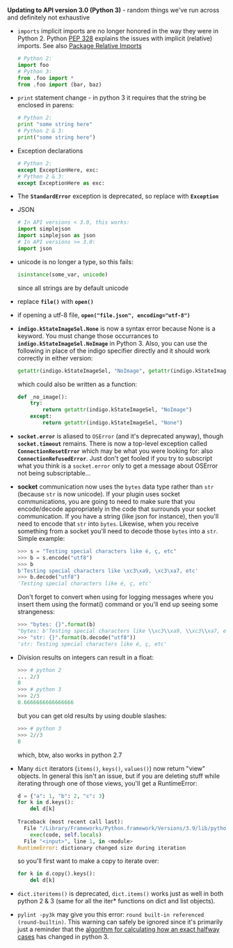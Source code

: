 **Updating to API version 3.0 (Python 3)** - random things we've run across and definitely not exhaustive
- `imports` implicit imports are no longer honored in the way they were in Python 2. 
  Python [PEP 328](https://peps.python.org/pep-0328/) explains the issues with implicit (relative) imports. 
  See also [Package Relative Imports](https://docs.python.org/3/reference/import.html#package-relative-imports)
  ```python
  # Python 2:
  import foo
  # Python 3:
  from .foo import *
  from .foo import (bar, baz)
  ```

- `print` statement change - in python 3 it requires that the string be enclosed in parens:
  ```python
  # Python 2:
  print "some string here"
  # Python 2 & 3:
  print("some string here")
  ```

- Exception declarations 

  ```python
  # Python 2:
  except ExceptionHere, exc:
  # Python 2 & 3:
  except ExceptionHere as exc:
  ```

- The **`StandardError`** exception is deprecated, so replace with **`Exception`**

- JSON

  ```python
  # In API versions < 3.0, this works:
  import simplejson
  import simplejson as json
  # In API versions >= 3.0:
  import json
  ```

- unicode is no longer a type, so this fails:

  ```python
  isinstance(some_var, unicode)
  ```

  since all strings are by default unicode

- replace **`file()`** with **`open()`**

- if opening a utf-8 file, **`open("file.json", encoding="utf-8")`**

- **`indigo.kStateImageSel.None`** is now a syntax error because None is a keyword. You must change those occurrances to **`indigo.kStateImageSel.NoImage`** in Python 3. Also, you can use the following in place of the indigo specifier directly and it should work correctly in either version:

  ```python
  getattr(indigo.kStateImageSel, "NoImage", getattr(indigo.kStateImageSel, "None", ""))
  ```

  which could also be written as a function:

  ```python
  def _no_image():
      try:
          return getattr(indigo.kStateImageSel, "NoImage")
      except:
          return getattr(indigo.kStateImageSel, "None")
  ```

- **`socket.error`** is aliased to `OSError` (and it's deprecated anyway), though **`socket.timeout`** remains. There is now a top-level exception called **`ConnectionResetError`** which may be what you were looking for: also **`ConnectionRefusedError`**. Just don't get fooled if you try to subscript what you think is a `socket.error` only to get a message about OSError not being subscriptable...

- **socket** communication now uses the `bytes` data type rather than `str` (because `str` is now unicode). If your plugin uses socket communications, you are going to need to make sure that you encode/decode appropriately in the code that surrounds your socket communication. If you have a string (like json for instance), then you'll need to encode that `str` into `bytes`. Likewise, when you receive something from a socket you'll need to decode those `bytes` into a `str`. Simple example:

  ```python
  >>> s = "Testing special characters like é, ç, etc"
  >>> b = s.encode("utf8")
  >>> b
  b'Testing special characters like \xc3\xa9, \xc3\xa7, etc'
  >>> b.decode("utf8")
  'Testing special characters like é, ç, etc'
  ```

  Don't forget to convert when using for logging messages where you insert them using the format() command or you'll end up seeing some strangeness:

  ```python
  >>> "bytes: {}".format(b)
  "bytes: b'Testing special characters like \\xc3\\xa9, \\xc3\\xa7, etc'"
  >>> "str: {}".format(b.decode("utf8"))
  'str: Testing special characters like é, ç, etc'
  ```

- Division results on integers can result in a float: 

  ```python
  >>> # python 2
  ... 2/3
  0
  >>> # python 3
  >>> 2/3
  0.6666666666666666
  ```

  but you can get old results by using double slashes:

  ```python
  >>> # python 3
  >>> 2//3
  0
  ```

  which, btw, also works in python 2.7

- Many `dict` iterators (`items()`, `keys()`, `values()`) now return "view" objects. In general this isn't an issue, but if you are deleting stuff while iterating through one of those views, you'll get a RuntimeError:

  ```python
  d = {"a": 1, "b": 2, "c": 3}
  for k in d.keys():
      del d[k]
      
  Traceback (most recent call last):
    File "/Library/Frameworks/Python.framework/Versions/3.9/lib/python3.9/code.py", line 90, in runcode
      exec(code, self.locals)
    File "<input>", line 1, in <module>
  RuntimeError: dictionary changed size during iteration
  
  ```

  so you'll first want to make a copy to iterate over:

  ```python
  for k in d.copy().keys():
      del d[k]
  ```

- `dict.iteritems()` is deprecated, `dict.items()` works just as well in both python 2 & 3 (same for all the iter* functions on dict and list objects).

- `pylint -py3k` may give you this error: `round built-in referenced (round-builtin)`. This warning can safely be ignored since it's primarily just a reminder that the [algorithm for calculating how an exact halfway cases](https://docs.python.org/3/whatsnew/3.0.html#builtins) has changed in python 3.

